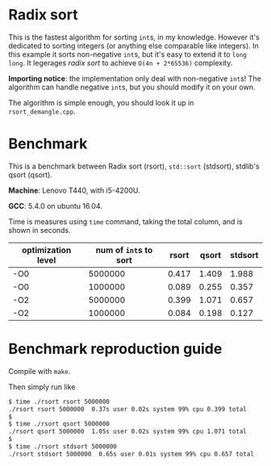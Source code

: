 # Radix sort

This is the fastest algorithm for sorting `int`s, in my knowledge.
However it's dedicated to sorting integers (or anything else comparable like integers).
In this example it sorts non-negative `int`s, but it's easy to extend it to `long long`.
It legerages *radix sort* to achieve `O(4n + 2*65536)` complexity.

**Importing notice**: the implementation only deal with non-negative `int`s!
The algorithm can handle negative `int`s, but you should modify it on your own.

The algorithm is simple enough, you should look it up in `rsort_demangle.cpp`.

# Benchmark 
This is a benchmark between Radix sort (rsort), `std::sort` (stdsort), stdlib's qsort (qsort).

**Machine**: Lenovo T440, with i5-4200U.

**GCC**: 5.4.0 on ubuntu 16.04.

Time is measures using `time` command, taking the total column, and is shown in seconds.

| optimization level | num of `int`s to sort | rsort | qsort | stdsort |
| --- | --- | --- | --- | --- |
| -O0 | 5000000 |  0.417 | 1.409 | 1.988 |
| -O0 | 1000000 |  0.089 | 0.255 | 0.357 |
| -O2 | 5000000 |  0.399 | 1.071 | 0.657 |
| -O2 | 1000000 |  0.084 | 0.198 | 0.127 |

# Benchmark reproduction guide
Compile with `make`.

Then simply run like
~~~ bash
$ time ./rsort rsort 5000000
./rsort rsort 5000000  0.37s user 0.02s system 99% cpu 0.399 total
$
$ time ./rsort qsort 5000000
./rsort qsort 5000000  1.05s user 0.02s system 99% cpu 1.071 total
$
$ time ./rsort stdsort 5000000
./rsort stdsort 5000000  0.65s user 0.01s system 99% cpu 0.657 total
~~~
